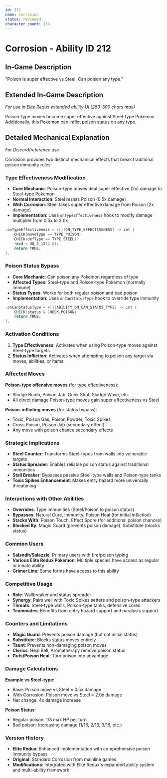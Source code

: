 ```yaml
---
id: 212
name: Corrosion
status: reviewed
character_count: 134
---
```


# Corrosion - Ability ID 212

## In-Game Description
"Poison is super effective vs Steel. Can poison any type."

## Extended In-Game Description
*For use in Elite Redux extended ability UI (280-300 chars max)*

Poison-type moves become super effective against Steel-type Pokemon. Additionally, this Pokemon can inflict poison status on any type.

## Detailed Mechanical Explanation
*For Discord/reference use*

Corrosion provides two distinct mechanical effects that break traditional poison immunity rules:

### Type Effectiveness Modification
- **Core Mechanic**: Poison-type moves deal super effective (2x) damage to Steel-type Pokemon
- **Normal Interaction**: Steel resists Poison (0.5x damage)
- **With Corrosion**: Steel takes super effective damage from Poison (2x damage)
- **Implementation**: Uses `onTypeEffectiveness` hook to modify damage multiplier from 0.5x to 2.0x

```cpp
.onTypeEffectiveness = +[](ON_TYPE_EFFECTIVENESS) -> int {
    CHECK(moveType == TYPE_POISON)
    CHECK(defType == TYPE_STEEL)
    *mod = UQ_4_12(2.0);
    return TRUE;
},
```

### Poison Status Bypass
- **Core Mechanic**: Can poison any Pokemon regardless of type
- **Affected Types**: Steel-type and Poison-type Pokemon (normally immune)
- **Status Types**: Works for both regular poison and bad poison
- **Implementation**: Uses `onCanStatusType` hook to override type immunity

```cpp
.onCanStatusType = +[](ABILITY_ON_CAN_STATUS_TYPE) -> int {
    CHECK(status & CHECK_POISON)
    return TRUE;
},
```

### Activation Conditions
1. **Type Effectiveness**: Activates when using Poison-type moves against Steel-type targets
2. **Status Infliction**: Activates when attempting to poison any target via moves, abilities, or items

### Affected Moves
**Poison-type offensive moves** (for type effectiveness):
- Sludge Bomb, Poison Jab, Gunk Shot, Sludge Wave, etc.
- All direct damage Poison-type moves gain super effectiveness vs Steel

**Poison-inflicting moves** (for status bypass):
- Toxic, Poison Gas, Poison Powder, Toxic Spikes
- Cross Poison, Poison Jab (secondary effect)
- Any move with poison chance secondary effects

### Strategic Implications
- **Steel Counter**: Transforms Steel-types from walls into vulnerable targets
- **Status Spreader**: Enables reliable poison status against traditional immunities
- **Stall Breaker**: Bypasses passive Steel-type walls and Poison-type tanks
- **Toxic Spikes Enhancement**: Makes entry hazard more universally threatening

### Interactions with Other Abilities
- **Overrides**: Type immunities (Steel/Poison to poison status)
- **Bypasses**: Natural Cure, Immunity, Poison Heal (for initial infliction)
- **Stacks With**: Poison Touch, Effect Spore (for additional poison chances)
- **Blocked By**: Magic Guard (prevents poison damage), Substitute (blocks status)

### Common Users
- **Salandit/Salazzle**: Primary users with fire/poison typing
- **Various Elite Redux Pokemon**: Multiple species have access as regular or innate ability
- **Grimer Line**: Some forms have access to this ability

### Competitive Usage
- **Role**: Wallbreaker and status spreader
- **Synergy**: Pairs well with Toxic Spikes setters and poison-type attackers
- **Threats**: Steel-type walls, Poison-type tanks, defensive cores
- **Teammates**: Benefits from entry hazard support and paralysis support

### Counters and Limitations
- **Magic Guard**: Prevents poison damage (but not initial status)
- **Substitute**: Blocks status moves entirely
- **Taunt**: Prevents non-damaging poison moves
- **Clerics**: Heal Bell, Aromatherapy remove poison status
- **Guts/Poison Heal**: Turn poison into advantage

### Damage Calculations
**Example vs Steel-type**:
- Base: Poison move vs Steel = 0.5x damage
- With Corrosion: Poison move vs Steel = 2.0x damage
- Net change: 4x damage increase

**Poison Status**:
- Regular poison: 1/8 max HP per turn
- Bad poison: Increasing damage (1/16, 2/16, 3/16, etc.)

### Version History
- **Elite Redux**: Enhanced implementation with comprehensive poison immunity bypass
- **Original**: Standard Corrosion from mainline games
- **Modifications**: Integrated with Elite Redux's expanded ability system and multi-ability framework